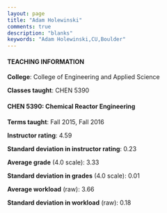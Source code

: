 ```yaml
---
layout: page
title: "Adam Holewinski" 
comments: true
description: "blanks"
keywords: "Adam Holewinski,CU,Boulder"
---
```

<head>
<script src="https://ajax.googleapis.com/ajax/libs/jquery/2.1.3/jquery.min.js"></script>
<script src="https://dl.dropboxusercontent.com/s/pc42nxpaw1ea4o9/highcharts.js?dl=0"></script>
<!-- <script src="../assets/js/highcharts.js"></script> -->
<style type="text/css">@font-face {
	font-family: "Bebas Neue";
	src: url(https://www.filehosting.org/file/details/544349/BebasNeue Regular.otf) format("opentype");
	}
	h1.Bebas { 
		font-family: "Bebas Neue", Verdana, Tahoma;
	}
</style>
</head>
	   
#### TEACHING INFORMATION

**College**: College of Engineering and Applied Science

**Classes taught**: CHEN 5390

#### CHEN 5390: Chemical Reactor Engineering

**Terms taught**: Fall 2015, Fall 2016

**Instructor rating**: 4.59

**Standard deviation in instructor rating**: 0.23

**Average grade** (4.0 scale): 3.33

**Standard deviation in grades** (4.0 scale): 0.01

**Average workload** (raw): 3.66

**Standard deviation in workload** (raw): 0.18

